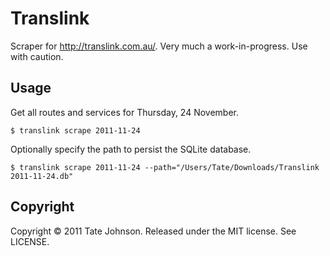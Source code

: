 # Translink

Scraper for http://translink.com.au/. Very much a work-in-progress. Use with caution.

## Usage

Get all routes and services for Thursday, 24 November.

    $ translink scrape 2011-11-24
    
Optionally specify the path to persist the SQLite database.

    $ translink scrape 2011-11-24 --path="/Users/Tate/Downloads/Translink 2011-11-24.db"

## Copyright

Copyright © 2011 Tate Johnson. Released under the MIT license. See LICENSE.
